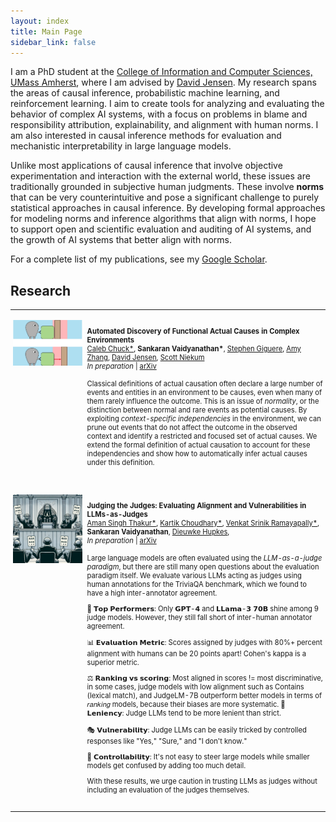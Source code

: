 ```yaml
---
layout: index
title: Main Page
sidebar_link: false
---
```


<style>

table {
  margin-bottom: 1rem;
  width: 100%;
  font-size: 80%;
  border: 0px solid rgba(0, 0, 0, 0);
  border-collapse: collapse;
}

td,
th {
  padding: 1rem .25rem;
  border: 0px solid $border-color;
}

th {
  text-align: left;
}

tbody tr:nth-child(odd) td,
tbody tr:nth-child(odd) th {
  background-color: transparent;
}

paper {
 color: #; 
 font-weight:bold;
}

</style>

I am a PhD student at the [College of Information and Computer Sciences, UMass Amherst](https://www.cics.umass.edu/), where I am advised by [David Jensen](https://people.cs.umass.edu/~jensen/). My research spans the areas of causal inference, probabilistic machine learning, and reinforcement learning. I aim to create tools for analyzing and evaluating the behavior of complex AI systems, with a focus on problems in blame and responsibility attribution, explainability, and alignment with human norms. I am also interested in causal inference methods for evaluation and mechanistic interpretability in large language models. 

Unlike most applications of causal inference that involve objective experimentation and interaction with the external world, these issues are traditionally grounded in subjective human judgments. These involve <b>norms</b> that can be very counterintuitive and pose a significant challenge to purely statistical approaches in causal inference. By developing formal approaches for modeling norms and inference algorithms that align with norms, I hope to support open and scientific evaluation and auditing of AI systems, and the growth of AI systems that better align with norms. 

For a complete list of my publications, see my [Google Scholar](https://scholar.google.com/citations?user=DbeHYRcAAAAJ&hl=en&oi=sra).

## Research

<table width="100%" align="center" border="0" cellspacing="0" cellpadding="20">


<tr>
       <td width="20%"  valign="top">
            <img src="/images/projects/IVP.png" alt="lean" style="vertical-align:center; horiz-align:left; width: 100%; margin:0px 0px; border-radius:0%"/> 
     </td>
     <td valign="top" width="65%">
          <p>
              <paper>Automated Discovery of Functional Actual Causes in Complex Environments</paper>
                <br>
                <a href='http://calcharles.github.io/'>Caleb Chuck*</a>,
                <b>Sankaran Vaidyanathan*</b>,    
                <a href='https://sgiguerecs.com/'>Stephen Giguere</a>,
                <a href='https://amyzhang.github.io/'>Amy Zhang</a>,
                <a href='https://people.cs.umass.edu/~jensen/'>David Jensen</a>,
                <a href='https://people.cs.umass.edu/~sniekum/'>Scott Niekum</a>
                <br>
       <i>In preparation</i> | <a href='https://arxiv.org/pdf/2404.10883.pdf'>arXiv</a>
       <br><br>
       Classical definitions of actual causation often declare a large number of events and entities in an environment to be causes, even when many of them rarely influence the outcome. This is an issue of <i>normality</i>, or the distinction between normal and rare events as potential causes. By exploiting <i>context-specific independencies</i> in the environment, we can prune out events that do not affect the outcome in the observed context and identify a restricted and focused set of actual causes. We extend the formal definition of actual causation to account for these independencies and show how to automatically infer actual causes under this definition.
          </p>  
     </td>
   </tr>

<tr>
       <td width="20%"  valign="top">
            <img src="/images/projects/judge.png" alt="lean" style="vertical-align:center; horiz-align:left; width: 100%; margin:0px 0px; border-radius:0%"/> 
     </td>
     <td valign="top" width="65%">
          <p>
              <paper>Judging the Judges: Evaluating Alignment and Vulnerabilities in LLMs-as-Judges</paper>
                <br>
                <a href='https://www.linkedin.com/in/singh96aman/'>Aman Singh Thakur*</a>,
                <a href='https://www.mlbykartik.com/'>Kartik Choudhary*</a>,
                <a href='https://www.linkedin.com/in/venkat-srinik-ramayapally-18565a170/'>Venkat Srinik Ramayapally*</a>,
                <b>Sankaran Vaidyanathan</b>,    
                <a href='https://dieuwkehupkes.nl/'>Dieuwke Hupkes</a>,
                <br>
       <i>In preparation</i> | <a href='https://arxiv.org/abs/2406.12624'>arXiv</a>
       <br><br>
       Large language models are often evaluated using the <i>LLM-as-a-judge paradigm</i>, but there are still many open questions about the evaluation paradigm itself. We evaluate various LLMs acting as judges using human annotations for the TriviaQA benchmark, which we found to have a high inter-annotator agreement. 
            
🌟 𝗧𝗼𝗽 𝗣𝗲𝗿𝗳𝗼𝗿𝗺𝗲𝗿𝘀: Only 𝗚𝗣𝗧-𝟰 and 𝗟𝗟𝗮𝗺𝗮-𝟯 𝟳𝟬𝗕 shine among 9 judge models. However, they still fall short of inter-human annotator agreement.

📊 𝗘𝘃𝗮𝗹𝘂𝗮𝘁𝗶𝗼𝗻 𝗠𝗲𝘁𝗿𝗶𝗰: Scores assigned by judges with 80%+ percent alignment with humans can be 20 points apart! Cohen's kappa is a superior metric. 

⚖️ 𝗥𝗮𝗻𝗸𝗶𝗻𝗴 𝘃𝘀 𝘀𝗰𝗼𝗿𝗶𝗻𝗴: Most aligned in scores != most discriminative, in some cases, judge models with low alignment such as Contains (lexical match), and JudgeLM-7B outperform better models in terms of 𝑟𝑎𝑛𝑘𝑖𝑛𝑔 models, because their biases are more systematic.
🧩 𝗟𝗲𝗻𝗶𝗲𝗻𝗰𝘆: Judge LLMs tend to be more lenient than strict.

🎭 𝗩𝘂𝗹𝗻𝗲𝗿𝗮𝗯𝗶𝗹𝗶𝘁𝘆: Judge LLMs can be easily tricked by controlled responses like "Yes," "Sure," and "I don't know."

🎯 𝗖𝗼𝗻𝘁𝗿𝗼𝗹𝗹𝗮𝗯𝗶𝗹𝗶𝘁𝘆: It's not easy to steer large models while smaller models get confused by adding too much detail. 

With these results, we urge caution in trusting LLMs as judges without including an evaluation of the judges themselves.
     </td>
   </tr>

</table>
